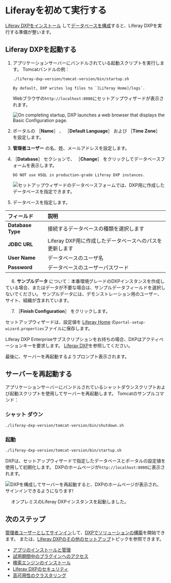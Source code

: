 # Liferayを初めて実行する

[Liferay DXPをインストール](./installing-a-liferay-tomcat-bundle.md#installing) して[データベースを構成](./configuring-a-database.md)すると、Liferay DXPを実行する準備が整います。

<a name="start-the-server" />

## Liferay DXPを起動する

1. アプリケーションサーバーにバンドルされている起動スクリプトを実行します。 Tomcatバンドルの例：

    ```bash
    ./liferay-dxp-version/tomcat-version/bin/startup.sh
    ```

    ```{note}
    By default, DXP writes log files to `[Liferay Home]/logs`.
    ```


    Webブラウザの`http://localhost:8080`にセットアップウィザードが表示されます。
    
    ![On completing startup, DXP launches a web browser that displays the Basic Configuration page.](./running-liferay-for-the-first-time/images/01.png)

2. ポータルの ［**Name**］ 、 ［**Default Language**］ および ［**Time Zone**］ を設定します。

3. **管理者ユーザー** の名、姓、メールアドレスを設定します。

4. ［**Database**］ セクションで、 ［**Change**］ をクリックしてデータベースフォームを表示します。

    ```{warning}
    DO NOT use HSQL in production-grade Liferay DXP instances.
    ```

    ![セットアップウィザードのデータベースフォームでは、DXP用に作成したデータベースを指定できます。](./running-liferay-for-the-first-time/images/02.png)

5. データベースを指定します。

| フィールド           | 説明                                |
| :--- | :--- |
| **Database Type** | 接続するデータベースの種類を選択します               |
| **JDBC URL** | Liferay DXP用に作成したデータベースへのパスを更新します |
| **User Name** | データベースのユーザ名                       |
| **Password** | データベースのユーザーパスワード                  |

&nbsp;&nbsp;&nbsp;&nbsp;&nbsp;6\. **サンプルデータ** について：本番環境グレードのDXPインスタンスを作成している場合、またはデータが不要な場合は、サンプルデータフィールドを選択しないでください。 サンプルデータには、デモンストレーション用のユーザー、サイト、組織が含まれています。

&nbsp;&nbsp;&nbsp;&nbsp;&nbsp;7\. ［**Finish Configuration**］ をクリックします。

セットアップウィザードは、設定値を [Liferay Home](../reference/liferay-home.md) の`portal-setup-wizard.properties`ファイルに保存します。

Liferay DXP Enterpriseサブスクリプションをお持ちの場合、DXPはアクティベーションキーを要求します。 [Liferay DXP](../setting-up-liferay/activating-liferay-dxp.md)を参照してください。

最後に、サーバーを再起動するようプロンプト表示されます。

<a name="restart-the-server" />

## サーバーを再起動する

アプリケーションサーバーにバンドルされているシャットダウンスクリプトおよび起動スクリプトを使用してサーバーを再起動します。 Tomcatのサンプルコマンド：

### シャット ダウン

```bash
./liferay-dxp-version/tomcat-version/bin/shutdown.sh
```

### 起動

```bash
./liferay-dxp-version/tomcat-version/bin/startup.sh
```

DXPは、セットアップウィザードで指定したデータベースとポータルの設定値を使用して初期化します。 DXPのホームページが`http://localhost:8080`に表示されます。

![DXPを構成してサーバーを再起動すると、DXPのホームページが表示され、サインインできるようになります!](./running-liferay-for-the-first-time/images/03.png)

　 オンプレミスのLiferay DXPインスタンスを起動しました。

<a name="next-steps" />

## 次のステップ

[管理者ユーザーとしてサインイン](../../getting-started/introduction-to-the-admin-account.md)して、[DXPでソリューションの構築](../../building-solutions-on-dxp/README.md)を開始できます。 または、[Liferay DXPのその他のセットアップ](../setting-up-liferay.md)トピックを参照できます。

* [アプリのインストールと管理](../../system-administration/installing-and-managing-apps/getting-started/installing-and-managing-apps.md)
* [試用期間中のプラグインへのアクセス](../../system-administration/installing-and-managing-apps/installing-apps/accessing-ee-plugins-during-a-trial-period.md)
* [検索エンジンのインストール](../../using-search/installing-and-upgrading-a-search-engine/installing-a-search-engine.md)
* [Liferay DXPのセキュリティ](../securing-liferay.md)
* [高可用性のクラスタリング](../setting-up-liferay/clustering-for-high-availability.md)
